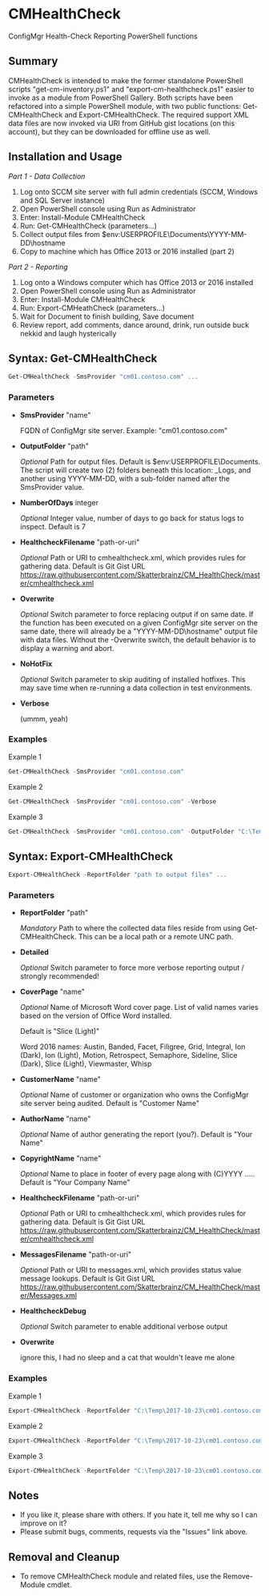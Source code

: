 # CMHealthCheck

ConfigMgr Health-Check Reporting PowerShell functions

## Summary

CMHealthCheck is intended to make the former standalone PowerShell scripts "get-cm-inventory.ps1" and "export-cm-healthcheck.ps1" easier to invoke as a module from PowerShell Gallery.  Both scripts have been refactored into a simple PowerShell module, with two public functions: Get-CMHealthCheck and Export-CMHealthCheck.  The required support XML data files are now invoked via URI from GitHub gist locations (on this account), but they can be downloaded for offline use as well.

## Installation and Usage

_Part 1 - Data Collection_

1. Log onto SCCM site server with full admin credentials (SCCM, Windows and SQL Server instance)
2. Open PowerShell console using Run as Administrator
3. Enter: Install-Module CMHealthCheck
4. Run: Get-CMHealthCheck (parameters...)
5. Collect output files from $env:USERPROFILE\Documents\YYYY-MM-DD\hostname
6. Copy to machine which has Office 2013 or 2016 installed (part 2)

_Part 2 - Reporting_

1. Log onto a Windows computer which has Office 2013 or 2016 installed
2. Open PowerShell console using Run as Administrator
3. Enter: Install-Module CMHealthCheck
4. Run: Export-CMHeathCheck (parameters...)
5. Wait for Document to finish building, Save document
6. Review report, add comments, dance around, drink, run outside buck nekkid and laugh hysterically

## Syntax: Get-CMHealthCheck

   ```powershell
   Get-CMHealthCheck -SmsProvider "cm01.contoso.com" ...
   ```

### Parameters

* **SmsProvider** "name"

   FQDN of ConfigMgr site server.  Example: "cm01.contoso.com"
   
* **OutputFolder** "path"

   _Optional_ Path for output files. Default is $env:USERPROFILE\Documents. The script will create two (2) folders 
   beneath this location: _Logs, and another using YYYY-MM-DD, with a sub-folder named after the SmsProvider value.

* **NumberOfDays** integer

   _Optional_ Integer value, number of days to go back for status logs to inspect. Default is 7

* **HealthcheckFilename** "path-or-uri"
  
  _Optional_ Path or URI to cmhealthcheck.xml, which provides rules for gathering data. Default is Git Gist URL <https://raw.githubusercontent.com/Skatterbrainz/CM_HealthCheck/master/cmhealthcheck.xml>

* **Overwrite**
  
  _Optional_ Switch parameter to force replacing output if on same date.  If the function has been executed on a given ConfigMgr site server on the same date, there will already be a "YYYY-MM-DD\hostname" output file with data files.  Without the -Overwrite switch, the default behavior is to display a warning and abort.

* **NoHotFix**
  
  _Optional_ Switch parameter to skip auditing of installed hotfixes.  This may save time when re-running a data collection in test environments.

* **Verbose** 

   (ummm, yeah)

### Examples

Example 1

   ```powershell
   Get-CMHealthCheck -SmsProvider "cm01.contoso.com"
   ```

Example 2

   ```powershell
   Get-CMHealthCheck -SmsProvider "cm01.contoso.com" -Verbose
   ```

Example 3

   ```powershell
   Get-CMHealthCheck -SmsProvider "cm01.contoso.com" -OutputFolder "C:\Temp" -NumberOfDays 30
   ```
   
## Syntax: Export-CMHealthCheck

   ```powershell
   Export-CMHealthCheck -ReportFolder "path to output files" ...
   ```
   
### Parameters

* **ReportFolder** "path"

   _Mandatory_ Path to where the collected data files reside from using Get-CMHealthCheck. This can be a local path or a remote UNC path.
   
* **Detailed**

   _Optional_ Switch parameter to force more verbose reporting output / strongly recommended!
   
* **CoverPage** "name"

   _Optional_ Name of Microsoft Word cover page.  List of valid names varies based on the version of Office Word installed.
   
   Default is "Slice (Light)"
   
   Word 2016 names: Austin, Banded, Facet, Filigree, Grid, Integral, Ion (Dark), Ion (Light), Motion, Retrospect, Semaphore, Sideline, Slice (Dark), Slice (Light), Viewmaster, Whisp
   
* **CustomerName** "name"

   _Optional_ Name of customer or organization who owns the ConfigMgr site server being audited. Default is "Customer Name"

* **AuthorName** "name"

   _Optional_ Name of author generating the report (you?).  Default is "Your Name"
   
* **CopyrightName** "name"

   _Optional_ Name to place in footer of every page along with (C)YYYY .....  Default is "Your Company Name"
   
* **HealthcheckFilename** "path-or-uri"

   _Optional_ Path or URI to cmhealthcheck.xml, which provides rules for gathering data. Default is Git Gist URL <https://raw.githubusercontent.com/Skatterbrainz/CM_HealthCheck/master/cmhealthcheck.xml>
   
* **MessagesFilename** "path-or-uri"

  _Optional_ Path or URI to messages.xml, which provides status value message lookups. Default is Git Gist URL <https://raw.githubusercontent.com/Skatterbrainz/CM_HealthCheck/master/Messages.xml>
  
* **HealthcheckDebug**

   _Optional_ Switch parameter to enable additional verbose output
   
* **Overwrite**
   
   ignore this, I had no sleep and a cat that wouldn't leave me alone

### Examples

Example 1

   ```powershell
   Export-CMHealthCheck -ReportFolder "C:\Temp\2017-10-23\cm01.contoso.com" -Detailed -CustomerName "Contoso" -AuthorName "Mike Hunt" -CopyrightName "Fubar LLC"
   ```

Example 2

   ```powershell
   Export-CMHealthCheck -ReportFolder "C:\Temp\2017-10-23\cm01.contoso.com" -Detailed -CustomerName "Contoso" -AuthorName "Mike Hunt" -CopyrightName "Fubar LLC" -HealthcheckDebug -Overwrite
   ```

Example 3

   ```powershell
   Export-CMHealthCheck -ReportFolder "C:\Temp\2017-10-23\cm01.contoso.com" -Detailed -CustomerName "Contoso" -AuthorName "Mike Hunt" -CopyrightName "Oh My God, Please No!!?" -CoverPage "Ion (Dark)" -HealthcheckFilename "C:\Temp\cmhealthcheck.xml" -MessagesFile "C:\Temp\messages.xml" -HealthcheckDebug -Overwrite
   ```

## Notes

* If you like it, please share with others.  If you hate it, tell me why so I can improve on it?
* Please submit bugs, comments, requests via the "Issues" link above.

## Removal and Cleanup

* To remove CMHealthCheck module and related files, use the Remove-Module cmdlet.
